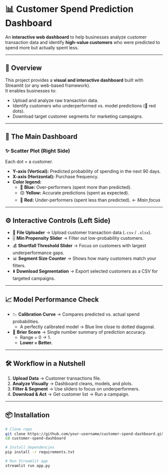 # 📊 Customer Spend Prediction Dashboard  

An **interactive web dashboard** to help businesses analyze customer transaction data and identify **high-value customers** who were predicted to spend more but actually spent less.  

---

## 🚀 Overview  
This project provides a **visual and interactive dashboard** built with Streamlit (or any web-based framework).  
It enables businesses to:  
- Upload and analyze raw transaction data.  
- Identify customers who underperformed vs. model predictions (🔴 red dots).  
- Download target customer segments for marketing campaigns.  

---

## 🎯 The Main Dashboard  

### ✨ Scatter Plot (Right Side)  
Each dot = a customer.  

- **Y-axis (Vertical):** Predicted probability of spending in the next 90 days.  
- **X-axis (Horizontal):** Purchase frequency.  
- **Color legend:**  
  - 🔵 **Blue:** Over-performers (spent more than predicted).  
  - 🟡 **Yellow:** Accurate predictions (spent as expected).  
  - 🔴 **Red:** Under-performers (spent less than predicted). ← *Main focus*  

---

## ⚙️ Interactive Controls (Left Side)  

- 📂 **File Uploader** → Upload customer transaction data (`.csv` / `.xlsx`).  
- 🎚 **Min Propensity Slider** → Filter out low-probability customers.  
- 💰 **Shortfall Threshold Slider** → Focus on customers with largest underperformance gaps.  
- 📊 **Segment Size Counter** → Shows how many customers match your filters.  
- ⬇️ **Download Segmentation** → Export selected customers as a CSV for targeted campaigns.  

---

## 📈 Model Performance Check  

- 📉 **Calibration Curve** → Compares predicted vs. actual spend probabilities.  
  - A perfectly calibrated model → Blue line close to dotted diagonal.  
- 🔢 **Brier Score** → Single number summary of prediction accuracy.  
  - Range = 0 → 1.  
  - **Lower = Better.**  

---

## 🛠️ Workflow in a Nutshell  

1. **Upload Data** → Customer transactions file.  
2. **Analyze Visually** → Dashboard cleans, models, and plots.  
3. **Filter & Segment** → Use sliders to focus on underperformers.  
4. **Download & Act** → Get customer list → Run a campaign.  

---

## 📦 Installation  

```bash
# Clone repo
git clone https://github.com/your-username/customer-spend-dashboard.git
cd customer-spend-dashboard

# Install dependencies
pip install -r requirements.txt

# Run Streamlit app
streamlit run app.py
